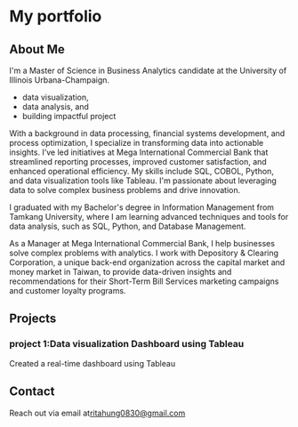 # My portfolio

## About Me
I'm a  Master of Science in Business Analytics candidate at the University of Illinois Urbana-Champaign. 
- data visualization,
- data analysis, and
- building impactful project

With a background in data processing, financial systems development, and process optimization, I specialize in transforming data into actionable insights. I’ve led initiatives at Mega International Commercial Bank that streamlined reporting processes, improved customer satisfaction, and enhanced operational efficiency. My skills include SQL, COBOL, Python, and data visualization tools like Tableau. I'm passionate about leveraging data to solve complex business problems and drive innovation.

I graduated with my Bachelor's degree in Information Management from Tamkang University, where I am learning advanced techniques and tools for data analysis, such as SQL, Python, and Database Management.

As a Manager at Mega International Commercial Bank, I help businesses solve complex problems with analytics. I work with Depository & Clearing Corporation, a unique back-end organization across the capital market and money market in Taiwan, to provide data-driven insights and recommendations for their Short-Term Bill Services marketing campaigns and customer loyalty programs.

## Projects

### project 1:Data visualization Dashboard using Tableau
Created a real-time dashboard using Tableau

## Contact
Reach out via email at[ritahung0830@gmail.com](ritahung0830@gmail.com)